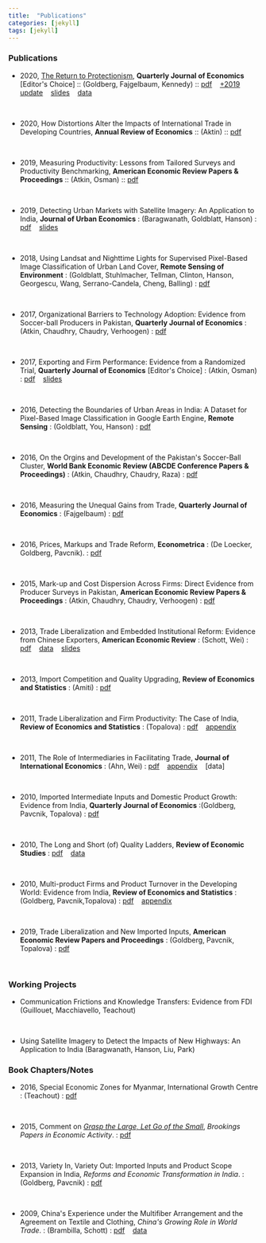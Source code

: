 ```yaml
---
title:  "Publications"
categories: [jekyll]
tags: [jekyll]
---
```


### Publications

- 2020, [The Return to Protectionism]({{site.baseurl}}/files/qje_RTP/RTP.pdf), **Quarterly Journal of Economics** [Editor's Choice]
	:: (Goldberg, Fajgelbaum, Kennedy)
	:: [pdf]({{site.baseurl}}/files/qje_RTP/RTP.pdf)&nbsp;&nbsp;&nbsp;&nbsp;[+2019 update]({{site.baseurl}}/files/qje_RTP/RTP_update.pdf)&nbsp;&nbsp;&nbsp;&nbsp;[slides]({{site.baseurl}}/files/qje_RTP/RTP_slides.pdf)&nbsp;&nbsp;&nbsp;&nbsp;[data]({{site.baseurl}}/files/qje_RTP/RTP_data.zip)
<br/>

- 2020, How Distortions Alter the Impacts of International Trade in Developing Countries, **Annual Review of Economics** 
	:: (Aktin)
	:: [pdf]({{site.baseurl}}/files/are_DAIIT/DAIIT.pdf)
<br/>

- 2019, Measuring Productivity: Lessons from Tailored Surveys and Productivity Benchmarking, **American Economic Review Papers & Proceedings**
	:: (Atkin, Osman)
	:: [pdf]({{site.baseurl}}/files/aerpp_MPTSPB/MPTSPB.pdf)
<br/>

- 2019, Detecting Urban Markets with Satellite Imagery: An Application to India, **Journal of Urban Economics**
	: (Baragwanath, Goldblatt, Hanson)
	: [pdf]({{site.baseurl}}/files/jue_DUM/DUM.pdf)&nbsp;&nbsp;&nbsp;&nbsp;[slides]({{site.baseurl}}/files/jue_DUM/DUM_data.zip)
<br/>

- 2018, Using Landsat and Nighttime Lights for Supervised Pixel-Based Image Classification of Urban Land Cover, **Remote Sensing of Environment**
	: (Goldblatt, Stuhlmacher, Tellman, Clinton, Hanson, Georgescu, Wang, Serrano-Candela, Cheng, Balling)
	: [pdf]({{site.baseurl}}/files/rse_ULNLSPBIC/ULNLSPBIC.pdf)
<br/>
	
- 2017, Organizational Barriers to Technology Adoption: Evidence from Soccer-ball Producers in Pakistan, **Quarterly Journal of Economics** 
	: (Atkin, Chaudhry, Chaudry, Verhoogen)
	: [pdf]({{site.baseurl}}/files/qje_OBTAP/OBTA.pdf)
<br/>

- 2017, Exporting and Firm Performance: Evidence from a Randomized Trial, **Quarterly Journal of Economics** [Editor's Choice]
	: (Atkin, Osman)
	: [pdf]({{site.baseurl}}/files/qje_EFP/EFP.pdf)&nbsp;&nbsp;&nbsp;&nbsp;[slides]({{site.baseurl}}/files/qje_EFP/EFP_slides.pdf)
<br/>

- 2016, Detecting the Boundaries of Urban Areas in India: A Dataset for Pixel-Based Image Classification in Google Earth Engine, **Remote Sensing**
	: (Goldblatt, You, Hanson) 
	: [pdf]({{site.baseurl}}/files/rs_DBUAI/DBUAI.pdf)
<br/>

- 2016, On the Orgins and Development of the Pakistan's Soccer-Ball Cluster, **World Bank Economic Review (ABCDE Conference Papers & Proceedings)**
	: (Atkin, Chaudhry, Chaudry, Raza)
	: [pdf]({{site.baseurl}}/files/wbr_ODPCBC/ODPCBC.pdf)
<br/>

- 2016, Measuring the Unequal Gains from Trade, **Quarterly Journal of Economics** 
	: (Fajgelbaum)
	: [pdf]({{site.baseurl}}/files/qje_MUGFT/MUGFT.pdf)
<br/>

- 2016, Prices, Markups and Trade Reform, **Econometrica**
	: (De Loecker, Goldberg, Pavcnik).
	: [pdf]({{site.baseurl}}/files/ecma_PMTR/PMTR.pdf)
<br/>

- 2015, Mark-up and Cost Dispersion Across Firms: Direct Evidence from Producer Surveys in Pakistan, **American Economic Review Papers & Proceedings**
	: (Atkin, Chaudhry, Chaudry, Verhoogen)
	: [pdf]({{site.baseurl}}/files/aerpp_MCDAF/MCDAF.pdf)
<br/>

- 2013, Trade Liberalization and Embedded Institutional Reform: Evidence from Chinese Exporters, **American Economic Review**
	: (Schott, Wei)
	: [pdf]({{site.baseurl}}/files/aer_TLEIR/TLEIR.pdf)&nbsp;&nbsp;&nbsp;&nbsp;[data](https://sompks4.github.io/sub_data.html)&nbsp;&nbsp;&nbsp;&nbsp;[slides]({{site.baseurl}}/files/aer_TLEIR/TLEIR_slides.pptx)
<br/>

- 2013, Import Competition and Quality Upgrading, **Review of Economics and Statistics**
	: (Amiti)
	: [pdf]({{site.baseurl}}/files/restat_ICQU/ICQU.pdf)
<br/>

- 2011, Trade Liberalization and Firm Productivity: The Case of India, **Review of Economics and Statistics**
	: (Topalova)
	: [pdf]({{site.baseurl}}/files/restat_TFLP/TFLP.pdf)&nbsp;&nbsp;&nbsp;&nbsp;[appendix]({{site.baseurl}}/files/restat_TFLP/TLFP_appendix.pdf)
<br/>

- 2011, The Role of Intermediaries in Facilitating Trade, **Journal of International Economics** 
	: (Ahn, Wei)
	: [pdf]({{site.baseurl}}/files/jie_RIFT/RIFT.pdf)&nbsp;&nbsp;&nbsp;&nbsp;[appendix]({{site.baseurl}}/files/jie_RIFT/RIFT_appendix.pdf)&nbsp;&nbsp;&nbsp;&nbsp;[data]
<br/>

- 2010, Imported Intermediate Inputs and Domestic Product Growth: Evidence from India, **Quarterly Journal of Economics** 
	:(Goldberg, Pavcnik, Topalova)
	: [pdf]({{site.baseurl}}/files/qje_IIIDPG/IIDPG.pdf)
<br/>

- 2010, The Long and Short (of) Quality Ladders, **Review of Economic Studies**
	: [pdf]({{site.baseurl}}/files/restud_LSQL/LSQL.pdf)&nbsp;&nbsp;&nbsp;&nbsp;[data]({{site.baseurl}}/files/restud_LSQL/ladders_100113.zip)
<br/>

- 2010, Multi-product Firms and Product Turnover in the Developing World: Evidence from India, **Review of Economics and Statistics** 
	: (Goldberg, Pavcnik,Topalova)
	: [pdf]({{site.baseurl}}/files/restat_MFPTDW/MFPTDW.pdf)&nbsp;&nbsp;&nbsp;&nbsp;[appendix]({{site.baseurl}}/files/restat_mp/MFPTDW_appendix.pdf)
<br/>

- 2019, Trade Liberalization and New Imported Inputs, **American Economic Review Papers and Proceedings** 
	: (Goldberg, Pavcnik, Topalova)
	: [pdf]({{site.baseurl}}/files/aerpp_TLNII/TLNII.pdf)
<br/>

### Working Projects
- Communication Frictions and Knowledge Transfers: Evidence from FDI (Guillouet, Macchiavello, Teachout)
<br/>

- Using Satellite Imagery to Detect the Impacts of New Highways: An Application to India (Baragwanath, Hanson, Liu, Park)


### Book Chapters/Notes

- 2016, Special Economic Zones for Myanmar, International Growth Centre
	: (Teachout) 
	: [pdf]({{site.baseurl}}/files/policy/sez/SEZs-in-Myanmar) 
<br/>	

- 2015, Comment on [*Grasp the Large, Let Go of the Small*](https://www.nber.org/papers/w21006), *Brookings Papers in Economic Activity*.
	: [pdf]({{site.baseurl}}/files/book_HS/CHS.pdf)
<br/>

- 2013, Variety In, Variety Out: Imported Inputs and Product Scope Expansion in India, *Reforms and Economic Transformation in India*. 
	: (Goldberg, Pavcnik)
	: [pdf]({{site.baseurl}}/files/book_VIVO/VIVO.pdf)
<br/>

- 2009, China's Experience under the Multifiber Arrangement and the Agreement on Textile and Clothing, *China's Growing Role in World Trade*. 
	: (Brambilla, Schott)
	: [pdf]({{site.baseurl}}/files/book_MFA/MFA.pdf)&nbsp;&nbsp;&nbsp;&nbsp;[data](https://sompks4.github.io/sub_data.html)
<br/>

